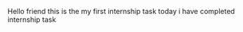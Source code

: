 Hello friend this is the my first internship task
today i have completed internship task  
    
        
   
    
        
    
   
